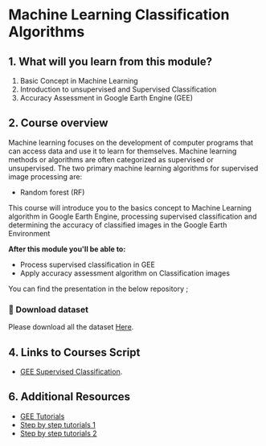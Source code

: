 #  Machine Learning Classification Algorithms

## 1. What will you learn from this module?

1. Basic Concept in Machine Learning
2. Introduction to unsupervised and Supervised Classification
3. Accuracy Assessment in Google Earth Engine (GEE)




## 2. Course overview

Machine learning focuses on the development of computer programs that can access data and use it to learn for themselves. Machine learning methods or algorithms are often categorized as supervised or unsupervised. The two primary machine learning algorithms for supervised image processing are:
-   Random forest (RF)




This course will introduce you to the basics concept to Machine Learning algorithm in Google Earth Engine, processing supervised  classification and determining  the accuracy of classified images in the Google Earth Environment 






**After this module you'll be able to:**

- Process supervised classification in GEE 
- Apply accuracy assessment algorithm on Classification images



You can find the presentation in the below repository ;



###   :pushpin: Download dataset
Please download all the dataset [Here](../datasets/module4/module4.zip).


## 4. Links to Courses Script  

- [GEE Supervised Classification](https://code.earthengine.google.com/8121be9d6ce7a3f55b01e5349adbce34).







## 6. Additional Resources

- [GEE Tutorials](https://developers.google.com/earth-engine/guides/classification) 
- [Step by step tutorials 1](https://www.cartoscience.com/supervised-classification) 
- [Step by step tutorials 2](https://dges.carleton.ca/CUOSGwiki/index.php/Supervised_Classifications_using_Google_Earth_Engine)




